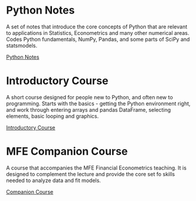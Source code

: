 <!--
.. title: Python
.. slug: python
.. hidetitle: True 
.. date: 2019-09-02 11:27:39 UTC+01:00
.. tags: python, teaching, mfe
.. category: teaching
.. link: 
.. description: Resources for teaching Python to new programmers
.. type: text
.. masthead: /images/mastheads/python.svg
.. masthead_color: #565d64
.. masthead_height: 15
-->

# Python Notes 

A set of notes that introduce the core concepts of Python that
are relevant to applications in Statistics, Econometrics and many other
numerical areas. Codes Python fundamentals, NumPy, Pandas,
and some parts of SciPy and statsmodels.  

[Python Notes](/teaching/python/notes/)

# Introductory Course

A short course designed for people new to Python, and often new
to programming.  Starts with the basics - getting the Python environment
right, and work through entering arrays and pandas DataFrame, selecting
elements, basic looping and graphics.  

[Introductory Course](/teaching/python/course/)

# MFE Companion Course

A course that accompanies the MFE Financial Econometrics teaching. It is
designed to complement the lecture and provide the core set fo skills
needed to analyze data and fit models. 

[Companion Course](/teaching/python/companion-course/)

